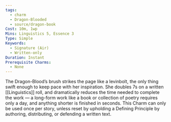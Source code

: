 ```yaml
---
tags:
  - charm
  - Dragon-Blooded
  - source/dragon-book
Cost: 10m, 1wp
Mins: Linguistics 5, Essence 3
Type: Simple
Keywords:
  - Signature (Air)
  - Written-only
Duration: Instant
Prerequisite Charms:
  - None
---
```

The Dragon-Blood’s brush strikes the page like a levinbolt, the only thing swift enough to keep pace with her inspiration. She doubles 7s on a written [[Linguistics]] roll, and dramatically reduces the time needed to complete the work — a long-form work like a book or collection of poetry requires only a day, and anything shorter is finished in seconds. This Charm can only be used once per story, unless reset by upholding a Defining Principle by authoring, distributing, or defending a written text.
